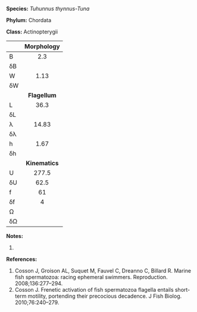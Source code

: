 **Species:** *Tuhunnus thynnus-Tuna*

**Phylum:** Chordata

**Class:** Actinopterygii

|    | **Morphology** |
|:-- | :------------: |
| B  | 2.3 |
| δB |  |
| W  | 1.13 |
| δW |  |
|    | **Flagellum** |
| L  | 36.3 |
| δL |  |
| λ  | 14.83 |
| δλ |  |
| h  | 1.67 |
| δh |  |
|    | **Kinematics** |
| U  | 277.5 |
| δU | 62.5 |
| f  | 61 |
| δf | 4 |
| Ω  |  |
| δΩ |  |

**Notes:**

1.

**References:**

1. Cosson J, Groison AL, Suquet M, Fauvel C, Dreanno C, Billard R.  Marine fish spermatozoa:  racing ephemeral swimmers.  Reproduction. 2008;136:277–294.
1. Cosson J.  Frenetic activation of fish spermatozoa flagella entails short-term motility, portending their precocious decadence.  J Fish Biolog. 2010;76:240–279.
